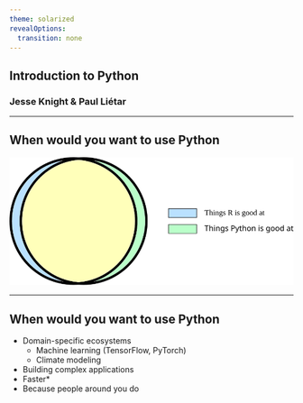 ```yaml
---
theme: solarized
revealOptions:
  transition: none
---
```


## Introduction to Python
### Jesse Knight & Paul Liétar

---

## When would you want to use Python

![](images/venn.svg)

---

## When would you want to use Python

- Domain-specific ecosystems
    - Machine learning (TensorFlow, PyTorch)
    - Climate modeling
- Building complex applications
- Faster*
- Because people around you do
